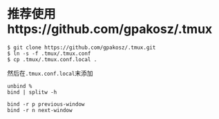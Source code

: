 # 推荐使用https://github.com/gpakosz/.tmux

```
$ git clone https://github.com/gpakosz/.tmux.git
$ ln -s -f .tmux/.tmux.conf
$ cp .tmux/.tmux.conf.local .
```

然后在`.tmux.conf.local`末添加

```
unbind %
bind | splitw -h

bind -r p previous-window
bind -r n next-window
```
